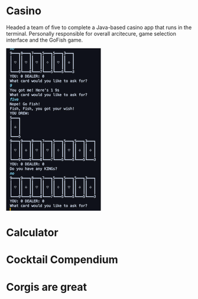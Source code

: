 # Casino
Headed a team of five to complete a Java-based casino app that runs in the terminal. Personally responsible for overall arcitecure, game selection interface and the GoFish game. 

[![Screenshot of Casino Name](Pictures/GoFish.png)](Pictures/GoFish%20Large.png)

# Calculator

# Cocktail Compendium

# Corgis are great
